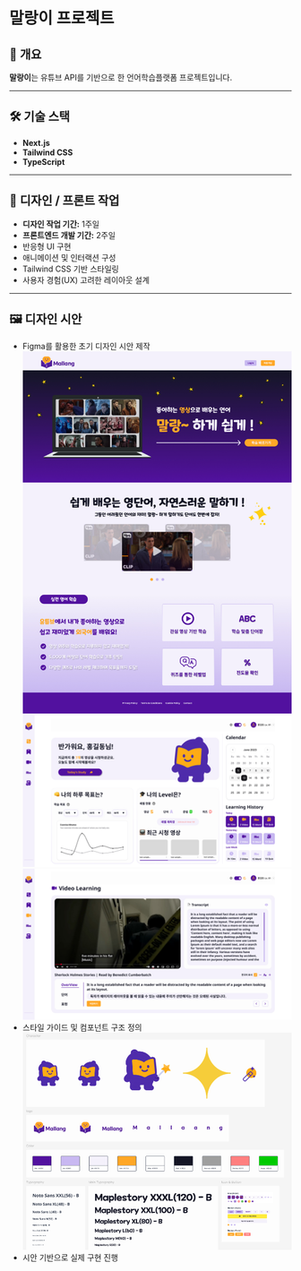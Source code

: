 # 말랑이 프로젝트

## 📌 개요  
**말랑이**는 유튜브 API를 기반으로 한 언어학습플랫폼 프로젝트입니다.

---

## 🛠️ 기술 스택  
- **Next.js**  
- **Tailwind CSS**  
- **TypeScript**

---

## 🎨 디자인 / 프론트 작업  
- **디자인 작업 기간:** 1주일  
- **프론트엔드 개발 기간:** 2주일  
- 반응형 UI 구현  
- 애니메이션 및 인터랙션 구성  
- Tailwind CSS 기반 스타일링  
- 사용자 경험(UX) 고려한 레이아웃 설계

---

## 🖼️ 디자인 시안  
- Figma를 활용한 초기 디자인 시안 제작
![말랑이 메인화면](/public/main.jpg)
![말랑이 대시보드](/public/Dashboard.jpg)
![말랑이 비디오학습](/public/Video%20Learning-overview.jpg)
- 스타일 가이드 및 컴포넌트 구조 정의  
![말랑이 스타일 가이드](/public/style.PNG)
- 시안 기반으로 실제 구현 진행
